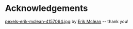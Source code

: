 # Acknowledgements

[pexels-erik-mclean-4157094.jpg](https://www.pexels.com/photo/colorful-fox-walking-on-empty-road-4157094/) by [Erik Mclean](https://www.pexels.com/@introspectivedsgn/) -- thank you!

